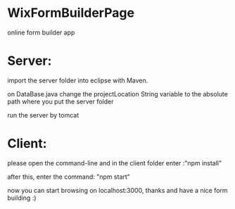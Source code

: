 # WixFormBuilderPage
online form builder app

# Server:

import the server folder into eclipse with Maven.

on DataBase.java change the projectLocation String variable to the absolute path where you put the server folder

run the server by tomcat

# Client:

please open the command-line and in the client folder enter :"npm install"

after this, enter the command: "npm start"


now you can start browsing on localhost:3000,
thanks and have a nice form building :)
